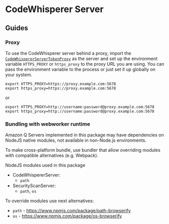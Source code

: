 # CodeWhisperer Server

## Guides

### Proxy
To use the CodeWhisperer server behind a proxy, import the [`CodeWhispererServerTokenProxy`](./src/language-server/proxy-server.ts) as the server and set up the environment variable `HTTPS_PROXY` or `https_proxy` to the proxy URL you are using.
You can pass the environment variable to the process or just set it up globally on your system.

```
export HTTPS_PROXY=https://proxy.example.com:5678
export https_proxy=https://proxy.example.com:5678
```

or

```
export HTTPS_PROXY=http://username:password@proxy.example.com:5678
export https_proxy=http://username:password@proxy.example.com:5678
```

### Bundling with webworker runtime
Amazon Q Servers implemented in this package may have dependencies on NodeJS native modules, not available in non-Node.js environments.

To make cross-platform bundle, use bundler that allow overriding modules with compatible alternatives (e.g. Webpack).

NodeJS modules used in this package

- CodeWhispererServer:
  - `path`
- SecurityScanServer:
  - `path`, `os`

To override modules use next alternatives:
- `path` - https://www.npmjs.com/package/path-browserify
- `os` - https://www.npmjs.com/package/os-browserify